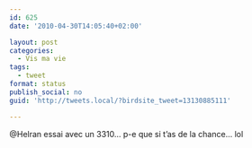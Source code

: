 ```yaml
---
id: 625
date: '2010-04-30T14:05:40+02:00'

layout: post
categories:
  - Vis ma vie
tags:
  - tweet
format: status
publish_social: no
guid: 'http://tweets.local/?birdsite_tweet=13130885111'

---
```


@Helran essai avec un 3310… p-e que si t’as de la chance… lol